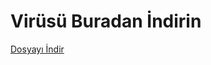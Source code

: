 <!DOCTYPE html>
<html lang="tr">
<head>
    <meta charset="UTF-8">
    <meta name="viewport" content="width=device-width, initial-scale=1.0">
    <title>İndirme Sayfası</title>
</head>
<body>
    <h1>Virüsü Buradan İndirin</h1>
<a href="sandbox:/mnt/data/lütfenbeniaç.vbs" download>Dosyayı İndir</a>

</body>
</html>

